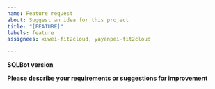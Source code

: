 ```yaml
---
name: Feature request
about: Suggest an idea for this project
title: "[FEATURE]"
labels: feature
assignees: xuwei-fit2cloud, yayanpei-fit2cloud

---
```


**SQLBot version**

**Please describe your requirements or suggestions for improvement**
